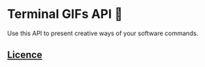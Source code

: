 # Terminal GIFs API 📼

Use this API to present creative ways of your software commands.

## [Licence](./LICENSE)
